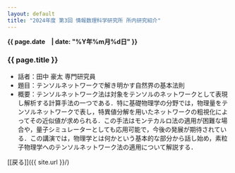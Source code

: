 ```yaml
---
layout: default
title: "2024年度 第3回 情報数理科学研究所 所内研究紹介"
---
```

**{{ page.date　| date: "%Y年%m月%d日" }}**

### {{ page.title }}

- 話者：田中 豪太 専門研究員
- 題目：テンソルネットワークで解き明かす自然界の基本法則
- 概要：テンソルネットワーク法は対象をテンソルのネットワークとして表現し解析する計算手法の一つである．特に基礎物理学の分野では，物理量をテンソルネットワークで表し，特異値分解を用いたネットワークの粗視化によってその近似値が求められる．この手法はモンテカルロ法の適用が困難な場合や，量子シミュレーターとしても応用可能で，今後の発展が期待されている．この講演では，物理学とは何かという基本的な部分から話し始め，素粒子物理学へのテンソルネットワーク法の適用について解説する．

[[戻る]]({{ site.url }}/)

